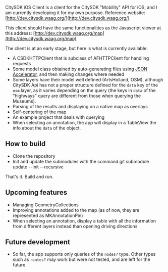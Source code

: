 CitySDK iOS Client is a client for the CitySDK "Mobility" API for iOS, and I am currently developing it for my own purpose.
Reference website: [http://dev.citysdk.waag.org/](http://dev.citysdk.waag.org/) 

This client should have the same functionalities as the Javascript viewer at this address: [http://dev.citysdk.waag.org/map](http://dev.citysdk.waag.org/map)

The client is at an early stage, but here is what is currently available:
* A CSDKHTTPClient that is subclass of AFHTTPClient for handling requests
* Some model class obtained by auto-generating files using [JSON Accelerator](http://www.nerdery.com/json-accelerator), and then making changes where needed
* Some layers have their model well defined (ArtsHolland, OSM), although CitySDK Api has not a proper structure
defined for the `data` key of the `osm` layer, as it varies depending on the query (the keys in `data` of the "highways" 
query are different from those when querying the Museums).
* Parsing of the results and displaying on a native map as overlays
* Self-centering of the map
* An example project that deals with querying
* When selecting an annotation, the app will display in a TableView the info about the `data` of the object.


How to build
-------------
* Clone the repository
* Init and update the submodules with the command 
	git submodule update --init --recursive

That's it. Build and run.


Upcoming features
-------
* Managing GeometryCollections
* Improving annotations added to the map (as of now, they are represented as MKAnnotationPin)
* When selecting an annotation, display a table with all the information from different layers instead than opening driving directions

Future development
-------
* So far, the app supports only queries of the `nodes?` type. Other types such as `routes?` may work but were not tested, and are left for the future. 
